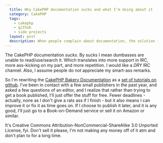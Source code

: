 ```yaml
---
  title: Why CakePHP documentation sucks and what I'm doing about it
  category: CakePHP
  tags:
    - cakephp
    - github
    - side projects
  layout: post
  description: When people complain about documentation, the solution is to write more, and better, documentation.
---
```


The CakePHP documentation _sucks_. By sucks I mean dumbasses are unable to read/use/search it. Which translates into more support in IRC, more ass-kicking on my part, and more repetition. I would like a *DRY* IRC channel. Also, I assume people do not appreciate my smart-ass remarks.

So I'm rewriting the [CakePHP Bakery Documentation](http://bakery.cakephp.org) as a [set of tutorials on github](http://github.com/josegonzalez/documentation). I've been in contact with a few small publishers in the past year, and asked a few questions of an editor, and I realize that rather than trying to get a book published, I'll just offer the stuff for free. Fewer deadlines - actually, none as I don't give a rats ass if I finish - but it also means I can improve it or fix it as time goes on. If I choose to publish it later, and it is any good, I'll just go to a Book-on-Demand service or sell it on Amazon or similar.

It's Creative Commons Attribution-NonCommercial-ShareAlike 3.0 Unported License, fyi. Don't sell it please, I'm not making any money off of it atm and don't plan to for a long time.